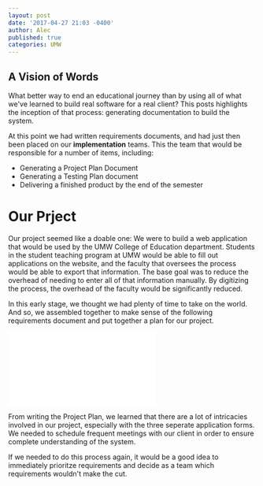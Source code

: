 ```yaml
---
layout: post
date: '2017-04-27 21:03 -0400'
author: Alec
published: true
categories: UMW
---
```

## A Vision of Words

What better way to end an educational journey than by using all of what we've learned to build real software for a real client?  This posts highlights the inception of that process: generating documentation to build the system.

At this point we had written requirements documents, and had just then been placed on our **implementation** teams.  This the team that would be responsible for a number of items, including:


* Generating a Project Plan Document
* Generating a Testing Plan document
* Delivering a finished product by the end of the semester

# Our Prject

Our project seemed like a doable one:  We were to build a web application that would be used by the UMW College of Education department.  Students in the student teaching program at UMW would be able to fill out applications on the website, and the faculty that oversees the process would be able to export that information.  The base goal was to reduce the overhead of needing to enter all of that information manually.  By digitizing the process, the overhead of the faculty would be significantly reduced.

In this early stage, we thought we had plenty of time to take on the world.  And so, we assembled together to make sense of the following requirements document and put together a plan for our project.

![COE_Section2.pdf]({{site.baseurl}}/documents/COE_Section2.pdf)

From writing the Project Plan, we learned that there are a lot of intricacies involved in our project, especially with the three seperate application forms.  We needed to schedule frequent meetings with our client in order to ensure complete understanding of the system.

If we needed to do this process again, it would be a good idea to immediately prioritze requirements and decide as a team which requirements wouldn't make the cut.  
